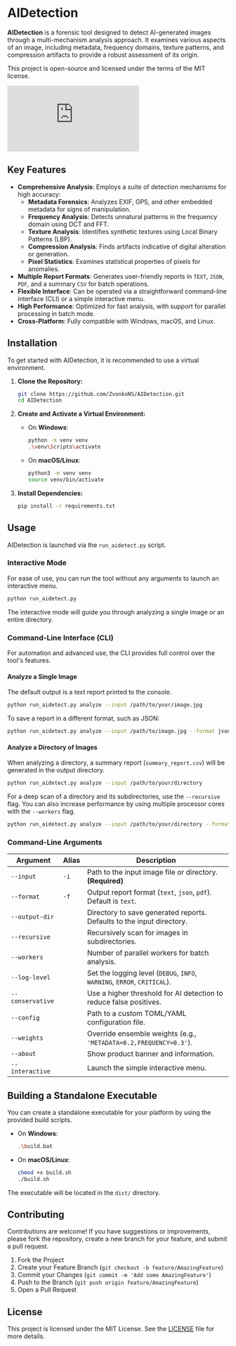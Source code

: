 # AIDetection

**AIDetection** is a forensic tool designed to detect AI-generated images through a multi-mechanism analysis approach. It examines various aspects of an image, including metadata, frequency domains, texture patterns, and compression artifacts to provide a robust assessment of its origin.

This project is open-source and licensed under the terms of the MIT license.

![Next Sight Banner](https://raw.githubusercontent.com/ZvonkoNS/AIDetection/main/assets/brand_banner.txt)

## Key Features

*   **Comprehensive Analysis**: Employs a suite of detection mechanisms for high accuracy:
    *   **Metadata Forensics**: Analyzes EXIF, GPS, and other embedded metadata for signs of manipulation.
    *   **Frequency Analysis**: Detects unnatural patterns in the frequency domain using DCT and FFT.
    *   **Texture Analysis**: Identifies synthetic textures using Local Binary Patterns (LBP).
    *   **Compression Analysis**: Finds artifacts indicative of digital alteration or generation.
    *   **Pixel Statistics**: Examines statistical properties of pixels for anomalies.
*   **Multiple Report Formats**: Generates user-friendly reports in `TEXT`, `JSON`, `PDF`, and a summary `CSV` for batch operations.
*   **Flexible Interface**: Can be operated via a straightforward command-line interface (CLI) or a simple interactive menu.
*   **High Performance**: Optimized for fast analysis, with support for parallel processing in batch mode.
*   **Cross-Platform**: Fully compatible with Windows, macOS, and Linux.

## Installation

To get started with AIDetection, it is recommended to use a virtual environment.

1.  **Clone the Repository:**
    ```bash
    git clone https://github.com/ZvonkoNS/AIDetection.git
    cd AIDetection
    ```

2.  **Create and Activate a Virtual Environment:**
    *   On **Windows**:
        ```bash
        python -m venv venv
        .\venv\Scripts\activate
        ```
    *   On **macOS/Linux**:
        ```bash
        python3 -m venv venv
        source venv/bin/activate
        ```

3.  **Install Dependencies:**
    ```bash
    pip install -r requirements.txt
    ```

## Usage

AIDetection is launched via the `run_aidetect.py` script.

### Interactive Mode

For ease of use, you can run the tool without any arguments to launch an interactive menu.

```bash
python run_aidetect.py
```

The interactive mode will guide you through analyzing a single image or an entire directory.

### Command-Line Interface (CLI)

For automation and advanced use, the CLI provides full control over the tool's features.

#### **Analyze a Single Image**

The default output is a text report printed to the console.

```bash
python run_aidetect.py analyze --input /path/to/your/image.jpg
```

To save a report in a different format, such as JSON:

```bash
python run_aidetect.py analyze --input /path/to/image.jpg --format json --output-dir /path/to/reports
```

#### **Analyze a Directory of Images**

When analyzing a directory, a summary report (`summary_report.csv`) will be generated in the output directory.

```bash
python run_aidetect.py analyze --input /path/to/your/directory
```

For a deep scan of a directory and its subdirectories, use the `--recursive` flag. You can also increase performance by using multiple processor cores with the `--workers` flag.

```bash
python run_aidetect.py analyze --input /path/to/your/directory --format pdf --recursive --workers 4
```

### **Command-Line Arguments**

| Argument               | Alias | Description                                                                    |
| ---------------------- | ----- | ------------------------------------------------------------------------------ |
| `--input`              | `-i`  | Path to the input image file or directory. **(Required)**                        |
| `--format`             | `-f`  | Output report format (`text`, `json`, `pdf`). Default is `text`.                 |
| `--output-dir`         |       | Directory to save generated reports. Defaults to the input directory.          |
| `--recursive`          |       | Recursively scan for images in subdirectories.                                 |
| `--workers`            |       | Number of parallel workers for batch analysis.                                 |
| `--log-level`          |       | Set the logging level (`DEBUG`, `INFO`, `WARNING`, `ERROR`, `CRITICAL`).         |
| `--conservative`       |       | Use a higher threshold for AI detection to reduce false positives.               |
| `--config`             |       | Path to a custom TOML/YAML configuration file.                                 |
| `--weights`            |       | Override ensemble weights (e.g., `'METADATA=0.2,FREQUENCY=0.3'`).              |
| `--about`              |       | Show product banner and information.                                           |
| `--interactive`        |       | Launch the simple interactive menu.                                            |

## Building a Standalone Executable

You can create a standalone executable for your platform by using the provided build scripts.

*   On **Windows**:
    ```bash
    .\build.bat
    ```
*   On **macOS/Linux**:
    ```bash
    chmod +x build.sh
    ./build.sh
    ```

The executable will be located in the `dist/` directory.

## Contributing

Contributions are welcome! If you have suggestions or improvements, please fork the repository, create a new branch for your feature, and submit a pull request.

1.  Fork the Project
2.  Create your Feature Branch (`git checkout -b feature/AmazingFeature`)
3.  Commit your Changes (`git commit -m 'Add some AmazingFeature'`)
4.  Push to the Branch (`git push origin feature/AmazingFeature`)
5.  Open a Pull Request

## License

This project is licensed under the MIT License. See the [LICENSE](LICENSE) file for more details.
